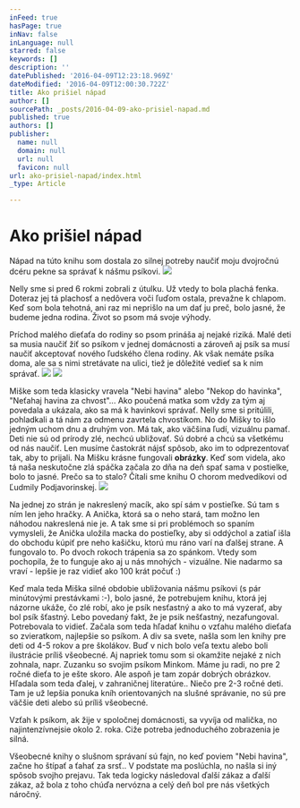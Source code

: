 ```yaml
---
inFeed: true
hasPage: true
inNav: false
inLanguage: null
starred: false
keywords: []
description: ''
datePublished: '2016-04-09T12:23:18.969Z'
dateModified: '2016-04-09T12:00:30.722Z'
title: Ako prišiel nápad
author: []
sourcePath: _posts/2016-04-09-ako-prisiel-napad.md
published: true
authors: []
publisher:
  name: null
  domain: null
  url: null
  favicon: null
url: ako-prisiel-napad/index.html
_type: Article

---
```

# Ako prišiel nápad

Nápad na túto knihu som dostala zo silnej potreby naučiť moju dvojročnú dcéru pekne sa správať k nášmu psíkovi.
![](https://the-grid-user-content.s3-us-west-2.amazonaws.com/2ce50ef6-8f97-4f74-834c-e7a145ef7cc7.jpg)

Nelly sme si pred 6 rokmi zobrali z útulku. Už vtedy to bola plachá fenka. Doteraz jej tá plachosť a nedôvera voči ľuďom ostala, prevažne k chlapom. Keď som bola tehotná, ani raz mi neprišlo na um dať ju preč, bolo jasné, že budeme jedna rodina. Život so psom má svoje výhody.

Príchod malého dieťaťa do rodiny so psom prináša aj nejaké riziká. Malé deti sa musia naučiť žiť so psíkom v jednej domácnosti a zároveň aj psík sa musí naučiť akceptovať nového ľudského člena rodiny. Ak však nemáte psíka doma, ale sa s nimi stretávate na ulici, tiež je dôležité vedieť sa k nim správať.
![](https://the-grid-user-content.s3-us-west-2.amazonaws.com/14746de8-c8ab-4d63-9c0f-cc8b2c96ca4c.jpg)
![](https://the-grid-user-content.s3-us-west-2.amazonaws.com/a9369309-f637-456f-8941-23ec92e02fa3.jpg)

Miške som teda klasicky vravela "Nebi havina" alebo "Nekop do havinka", "Neťahaj havina za chvost"... Ako poučená matka som vždy za tým aj povedala a ukázala, ako sa má k havinkovi správať. Nelly sme si pritúlili, pohladkali a tá nám za odmenu zavrtela chvostíkom. No do Mišky to išlo jedným uchom dnu a druhým von. Má tak, ako väčšina ľudí, vizuálnu pamať. Deti nie sú od prírody zlé, nechcú ubližovať. Sú dobré a chcú sa všetkému od nás naučiť. Len musíme častokrát nájsť spôsob, ako im to odprezentovať tak, aby to prijali. Na Mišku krásne fungovali **obrázky**. Keď som videla, ako tá naša neskutočne zlá spáčka začala zo dňa na deň spať sama v postielke, bolo to jasné. Prečo sa to stalo? Čítali sme knihu O chorom medvedíkovi od Ľudmily Podjavorinskej.
![](https://the-grid-user-content.s3-us-west-2.amazonaws.com/fda0a25a-10a0-49e4-a82b-99a970b4e314.jpg)

Na jednej zo strán je nakreslený macík, ako spí sám v postieľke. Sú tam s ním len jeho hračky. A Anička, ktorá sa o neho stará, tam možno len náhodou nakreslená nie je. A tak sme si pri problémoch so spaním vymysleli, že Anička uložila macka do postieľky, aby si oddýchol a zatiaľ išla do obchodu kúpiť pre neho kašičku, ktorú mu ráno varí na ďalšej strane. A fungovalo to. Po dvoch rokoch trápenia sa zo spánkom. Vtedy som pochopila, že to funguje ako aj u nás mnohých - vizuálne. Nie nadarmo sa vraví - lepšie je raz vidieť ako 100 krát počuť :)

Keď mala teda Miška silné obdobie ubližovania nášmu psíkovi (s pár minútovými prestávkami :-), bolo jasné, že potrebujem knihu, ktorá jej názorne ukáže, čo zlé robí, ako je psík nesťastný a ako to má vyzerať, aby bol psík šťastný. Lebo povedaný fakt, že je psik nešťastný, nezafungoval. Potrebovala to vidieť. Začala som teda hľadať knihu o vzťahu malého dieťaťa so zvieratkom, najlepšie so psíkom. A div sa svete, našla som len knihy pre deti od 4-5 rokov a pre školákov. Buď v nich bolo veľa textu alebo boli ilustrácie príliš všeobecné. Aj napriek tomu som si okamžite nejaké z nich zohnala, napr. Zuzanku so svojim psíkom Minkom. Máme ju radi, no pre 2 ročné dieťa to je ešte skoro. Ale aspoň je tam zopár dobrých obrázkov. Hľadala som teda ďalej, v zahraničnej literatúre.. Niečo pre 2-3 ročné deti. Tam je už lepšia ponuka kníh orientovaných na slušné správanie, no sú pre väčšie deti alebo sú príliš všeobecné.

Vzťah k psíkom, ak žije v spoločnej domácnosti, sa vyvíja od malička, no najintenzívnejsie okolo 2\. roka. Ciže potreba jednoduchého zobrazenia je silná.

Všeobecné knihy o slušnom správaní sú fajn, no keď poviem "Nebi havina", začne ho štípať a ťahať za srsť.. V podstate ma poslúchla, no našla si iný spôsob svojho prejavu. Tak teda logicky následoval ďalší zákaz a ďalší zákaz, až bola z toho chúďa nervózna a celý deň bol pre nás všetkých náročný.